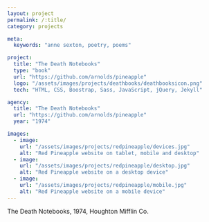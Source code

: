 ```yaml
---
layout: project
permalink: /:title/
category: projects

meta:
  keywords: "anne sexton, poetry, poems"

project:
  title: "The Death Notebooks"
  type: "book"
  url: "https://github.com/arnolds/pineapple"
  logo: "/assets/images/projects/deathbooks/deathbooksicon.png"
  tech: "HTML, CSS, Boostrap, Sass, JavaScript, jQuery, Jekyll"

agency:
  title: "The Death Notebooks"
  url: "https://github.com/arnolds/pineapple"
  year: "1974"

images:
  - image:
    url: "/assets/images/projects/redpineapple/devices.jpg"
    alt: "Red Pineapple website on tablet, mobile and desktop"
  - image:
    url: "/assets/images/projects/redpineapple/desktop.jpg"
    alt: "Red Pineapple website on a desktop device"
  - image:
    url: "/assets/images/projects/redpineapple/mobile.jpg"
    alt: "Red Pineapple website on a mobile device"
---
```

<p>The Death Notebooks, 1974, Houghton Mifflin Co.</p>

